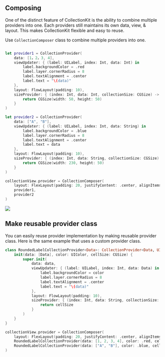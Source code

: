 
## Composing

One of the distinct feature of CollectionKit is the ability to combine multiple providers into one. Each providers still maintains its own data, view, & layout. This makes CollectionKit flexible and easy to reuse. 

Use `CollectionComposer` class to combine multiple providers into one.

```swift

let provider1 = CollectionProvider(
    data: [1，2，3, 4],
    viewUpdater: { (label: UILabel, index: Int, data: Int) in
        label.backgroundColor = .red
        label.layer.cornerRadius = 8
        label.textAlignment = .center
        label.text = "\(data)"
    },
    layout: FlowLayout(padding: 10),
    sizeProvider: { (index: Int, data: Int, collectionSize: CGSize) -> CGSize in
        return CGSize(width: 50, height: 50)
    }
)

let provider2 = CollectionProvider(
    data: ["A", "B"],
    viewUpdater: { (label: UILabel, index: Int, data: String) in
        label.backgroundColor = .blue
        label.layer.cornerRadius = 8
        label.textAlignment = .center
        label.text = data
    },
    layout: FlowLayout(padding: 10),
    sizeProvider: { (index: Int, data: String, collectionSize: CGSize) -> CGSize in
        return CGSize(width: 230, height: 50)
    }
)

collectionView.provider = CollectionComposer(
    layout: FlexLayout(padding: 20, justifyContent: .center, alignItems: .center),
    provider1,
    provider2
)
```

![](https://cdn.rawgit.com/SoySauceLab/CollectionKit/c36d783/Resources/example2.svg)

## Make reusable provider class

You can easily reuse provider implementation by making reusable provider class. 
Here is the same example that uses a custom provider class.

```swift
class RoundedLabelCollectionProvider<Data>: CollectionProvider<Data, UILabel> {
    init(data: [Data], color: UIColor, cellSize: CGSize) {
        super.init(
            data: data,
            viewUpdater: { (label: UILabel, index: Int, data: Data) in
                label.backgroundColor = color
                label.layer.cornerRadius = 8
                label.textAlignment = .center
                label.text = "\(data)"
            },
            layout: FlowLayout(padding: 10),
            sizeProvider: { (index: Int, data: String, collectionSize: CGSize) -> CGSize in
                return cellSize
            }
        )
    }
}

collectionView.provider = CollectionComposer(
    layout: FlexLayout(padding: 20, justifyContent: .center, alignItems: .center),
    RoundedLabelCollectionProvider(data: [1, 2, 3, 4], color: .red, cellSize: CGSize(width: 50, height: 50)),
    RoundedLabelCollectionProvider(data: ["A", "B"], color: .blue, cellSize: CGSize(width: 230, height: 50))
)
```